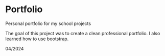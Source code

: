 # Portfolio
Personal portfolio for my school projects

The goal of this project was to create a clean professional portfolio.
I also learned how to use bootstrap. 

04/2024
